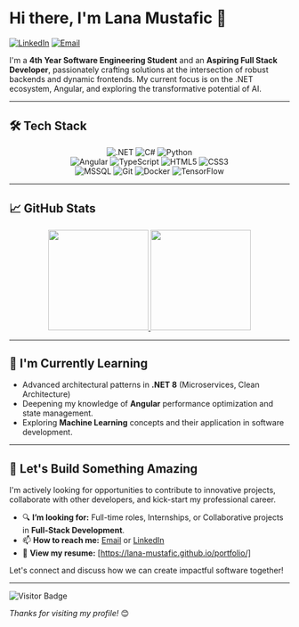 # Hi there, I'm Lana Mustafic 👋

[![LinkedIn](https://img.shields.io/badge/LinkedIn-Connect-pink?style=for-the-badge&logo=linkedin&color=%23FFC2D1&logoColor=white)](https://linkedin.com/in/lana-mustafic)
[![Email](https://img.shields.io/badge/Email-Contact%20Me-pink?style=for-the-badge&logo=gmail&color=%23FFC2D1&logoColor=white)](mailto:lana-mustafic@outlook.com)

I'm a **4th Year Software Engineering Student** and an **Aspiring Full Stack Developer**, passionately crafting solutions at the intersection of robust backends and dynamic frontends. My current focus is on the .NET ecosystem, Angular, and exploring the transformative potential of AI.

---

## 🛠️ Tech Stack

<p align="center">
  <!-- Backend -->
  <img src="https://img.shields.io/badge/.NET-512BD4?style=for-the-badge&logo=dotnet&logoColor=white" alt=".NET" />
  <img src="https://img.shields.io/badge/C%23-239120?style=for-the-badge&logo=c-sharp&logoColor=white" alt="C#" />
  <img src="https://img.shields.io/badge/python-3670A0?style=for-the-badge&logo=python&logoColor=ffdd54" alt="Python" />
  <br />
  <!-- Frontend -->
  <img src="https://img.shields.io/badge/angular-%23DD0031.svg?style=for-the-badge&logo=angular&logoColor=white" alt="Angular" />
  <img src="https://img.shields.io/badge/typescript-%23007ACC.svg?style=for-the-badge&logo=typescript&logoColor=white" alt="TypeScript" />
  <img src="https://img.shields.io/badge/html5-%23E34F26.svg?style=for-the-badge&logo=html5&logoColor=white" alt="HTML5" />
  <img src="https://img.shields.io/badge/css3-%231572B6.svg?style=for-the-badge&logo=css3&logoColor=white" alt="CSS3" />
  <br />
  <!-- Databases & Tools -->
  <img src="https://img.shields.io/badge/Microsoft%20SQL%20Server-CC2927?style=for-the-badge&logo=microsoft%20sql%20server&logoColor=white" alt="MSSQL" />
  <img src="https://img.shields.io/badge/git-%23F05033.svg?style=for-the-badge&logo=git&logoColor=white" alt="Git" />
  <img src="https://img.shields.io/badge/docker-%230db7ed.svg?style=for-the-badge&logo=docker&logoColor=white" alt="Docker" />
  <img src="https://img.shields.io/badge/TensorFlow-FF6F00?style=for-the-badge&logo=tensorflow&logoColor=white" alt="TensorFlow" />
</p>

---

## 📈 GitHub Stats

<p align="center">
  <a href="https://github.com/lana-mustafic">
    <!-- GitHub Streak Stats - Customized for Pink Theme -->
    <img height="180em" src="https://github-readme-streak-stats.herokuapp.com/?user=lana-mustafic&theme=default&hide_border=true&background=FFC2D120&fire=FF9EAA&ring=FF9EAA&currStreakNum=9D4EDD&sideLabels=9D4EDD&dates=6D6875" />
    <!-- Top Languages Card - Using a light theme -->
    <img height="180em" src="https://github-readme-stats.vercel.app/api/top-langs/?username=lana-mustafic&theme=default&hide_border=true&layout=compact&langs_count=8&hide=procfile&bg_color=FFC2D120&title_color=9D4EDD&text_color=6D6875" />
  </a>
</p>

---

## 🌱 I'm Currently Learning

*   Advanced architectural patterns in **.NET 8** (Microservices, Clean Architecture)
*   Deepening my knowledge of **Angular** performance optimization and state management.
*   Exploring **Machine Learning** concepts and their application in software development.

---

## 🤝 Let's Build Something Amazing

I'm actively looking for opportunities to contribute to innovative projects, collaborate with other developers, and kick-start my professional career.

*   🔍 **I’m looking for:** Full-time roles, Internships, or Collaborative projects in **Full-Stack Development**.
*   📫 **How to reach me:** [Email](mailto:lana-mustafic@outlook.com) or [LinkedIn](https://linkedin.com/in/lana-mustafic)
*   💼 **View my resume:** [https://lana-mustafic.github.io/portfolio/]

Let's connect and discuss how we can create impactful software together!

---

![Visitor Badge](https://komarev.com/ghpvc/?username=lana-mustafic&color=FF9EAA&style=flat-square)

*Thanks for visiting my profile!* 😊

